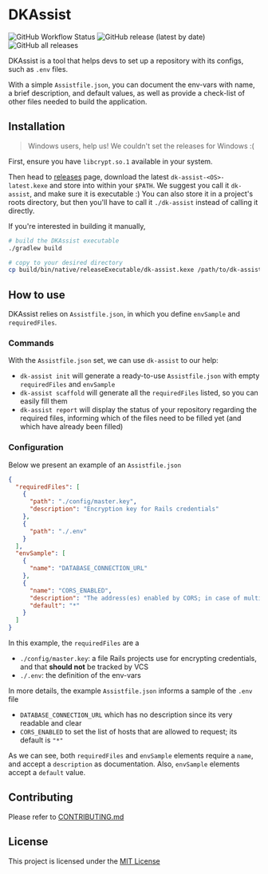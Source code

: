 # DKAssist

![GitHub Workflow Status](https://img.shields.io/github/workflow/status/jooaodanieel/dk-assist/Create%20a%20new%20GitHub%20Release?style=for-the-badge) ![GitHub release (latest by date)](https://img.shields.io/github/v/release/jooaodanieel/dk-assist?style=for-the-badge)  ![GitHub all releases](https://img.shields.io/github/downloads/jooaodanieel/dk-assist/total?color=orange&style=for-the-badge)

DKAssist is a tool that helps devs to set up a repository with its configs, such as `.env` files.

With a simple `Assistfile.json`, you can document the env-vars with name, a brief description, and default values,
as well as provide a check-list of other files needed to build the application.  

## Installation

> Windows users, help us! We couldn't set the releases for Windows :(

First, ensure you have `libcrypt.so.1` available in your system.

Then head to [releases][releases] page, download the latest `dk-assist-<OS>-latest.kexe` and store into within your `$PATH`.
We suggest you call it `dk-assist`, and make sure it is executable :) You can also store it in a project's roots directory,
but then you'll have to call it `./dk-assist` instead of calling it directly.


If you're interested in building it manually,

```bash
# build the DKAssist executable
./gradlew build

# copy to your desired directory
cp build/bin/native/releaseExecutable/dk-assist.kexe /path/to/dk-assist
```

## How to use

DKAssist relies on `Assistfile.json`, in which you define `envSample` and `requiredFiles`. 

### Commands

With the `Assistfile.json` set, we can use `dk-assist` to our help:

- `dk-assist init` will generate a ready-to-use `Assistfile.json` with empty `requiredFiles` and `envSample` 
- `dk-assist scaffold` will generate all the `requiredFiles` listed, so you can easily fill them
- `dk-assist report` will display the status of your repository regarding the required files, informing which of the files need to be filled yet (and which have already been filled)


### Configuration

Below we present an example of an `Assistfile.json`

```json
{
  "requiredFiles": [
    {
      "path": "./config/master.key",
      "description": "Encryption key for Rails credentials"
    },
    {
      "path": "./.env"
    }
  ],
  "envSample": [
    {
      "name": "DATABASE_CONNECTION_URL"
    },
    {
      "name": "CORS_ENABLED",
      "description": "The address(es) enabled by CORS; in case of multiple, separate with ';' (semi-colon) and no spaces, e.g., 'http://something.com;http://other.com'; in case of enabling all, use '*'",
      "default": "*"
    }
  ]
}
```

In this example, the `requiredFiles` are a

- `./config/master.key`: a file Rails projects use for encrypting credentials, and that **should not** be tracked by VCS
- `./.env`: the definition of the env-vars

In more details, the example `Assistfile.json` informs a sample of the `.env` file

- `DATABASE_CONNECTION_URL` which has no description since its very readable and clear
- `CORS_ENABLED` to set the list of hosts that are allowed to request; its default is `"*"`

As we can see, both `requiredFiles` and `envSample` elements require a `name`, and accept a `description` as documentation.
Also, `envSample` elements accept a `default` value.



## Contributing

Please refer to [CONTRIBUTING.md][1]


## License

This project is licensed under the [MIT License][2]




[1]: https://github.com/jooaodanieel/dk-assist/blob/master/CONTRIBUTING.md
[2]: https://opensource.org/licenses/MIT


[releases]: https://github.com/jooaodanieel/dk-assist/releases
